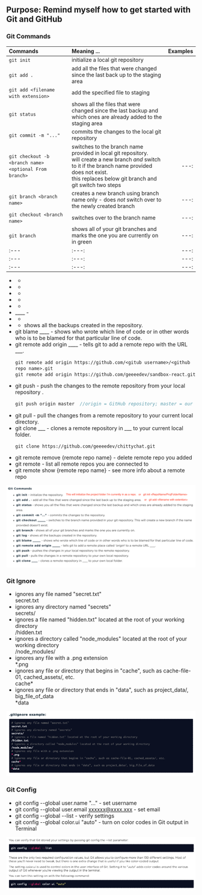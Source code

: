 ## Purpose: Remind myself how to get started with Git and GitHub

### Git Commands
| Commands | Meaning ... | Examples |
| :--- | :--- | ---: |
| `git init`  | initialize a local git repository | 
| `git add .` | add all the files that were changed since the last back up to the staging area | 
| `git add <filename with extension>` | add the specified file to staging |
| `git status` | shows all the files that were changed since the last backup and which ones are already added to the staging area |
| `git commit -m "..." ` | commits the changes to the local git repository | 
| `git checkout -b <branch name> <optional From branch>` | switches to the branch name provided in local git repository.  <br>will create a new branch *and* switch to it if the branch name provided does not exist.  <br>this replaces below git branch and git switch two steps| ---: |
| `git branch <branch name>` | creates a new branch using branch name only - does *not* switch over to the newly created branch | ---: |
| `git checkout <branch name>` | switches over to the branch name | ---: |
| `git branch` | shows all of your git branches and marks the one you are currently on in green | ---: |
| :--- | :---: | ---: |
| :--- | :---: | ---: |
| :--- | :---: | ---: |
-  - 
-  - 
-   - 
-  - 
-  - 
-  ____ - 
-  - 
-  - shows all the backups created in the repository.
- git blame ____ - shows who wrote which line of code or in other words who is to be blamed for that particular line of code.
- git remote add origin ____ - tells git to add a remote repo with the URL ___.
   ```
   git remote add origin https://github.com/<gitub username>/<github repo name>.git
   git remote add origin https://github.com/geeeedev/sandbox-react.git
   ```
- git push - push the changes to the remote repository from your local repository .
   ```js
   git push origin master  //origin = GitHub repository; master = our local repository
   ```
- git pull - pull the changes from a remote repository to your current local directory.
- git clone ___ - clones a remote repository in ___ to your current local folder.
   ```
   git clone https://github.com/geeeedev/chittychat.git
   ```
- git remote remove {remote repo name} - delete remote repo you added
- git remote - list all remote repos you are connected to
- git remote show {remote repo name} - see more info about a remote repo



![](./Screenshots/git-Commands.png)


### Git Ignore
- ignores any file named "secret.txt"  
   secret.txt
- ignores any directory named "secrets"  
   secrets/
- ignores a file named "hidden.txt" located at the root of your working directory  
   /hidden.txt
- ignores a directory called "node_modules" located at the root of your working directory  
   /node_modules/
- ignores any file with a .png extension  
   *.png
- ignores any file or directory that begins in "cache", such as cache-file-01, cached_assets/, etc.  
   cache*
- ignores any file or directory that ends in "data", such as project_data/, big_file_of_data  
   *data

![](./Screenshots/git-IgnoreEg.png)


### Git Config
- git config --global user.name "..." - set username
- git config --global user.email xxxxxx@xxxx.xxx - set email
- git config --global --list - verify settings
- git config --global color.ui "auto" - turn on color codes in Git output in Terminal

![](./Screenshots/git-Config.png)
